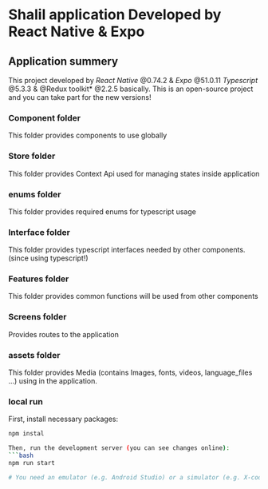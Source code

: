 # Shalil application Developed by React Native & Expo


## Application summery
This project developed by *React Native* @0.74.2 & *Expo* @51.0.11 *Typescript* @5.3.3 & @Redux toolkit* @2.2.5  basically.
This is an open-source project and you can take part for the new versions!


### Component folder
This folder provides components to use globally

### Store folder
This folder provides Context Api used for managing states inside application

### enums folder
This folder provides required enums for typescript usage

### Interface folder
This folder provides typescript interfaces needed by other components. (since using typescript!)

### Features folder
This folder provides common functions will be used from other components

### Screens folder
Provides routes to the application

### assets folder
This folder provides Media (contains Images, fonts, videos, language_files ...) using in the application.



### local run
First, install necessary packages:
```bash
npm instal

Then, run the development server (you can see changes online):
```bash
npm run start

# You need an emulator (e.g. Android Studio) or a simulator (e.g. X-code simulator) or you can install *Expo go* application on your phone and run the server: